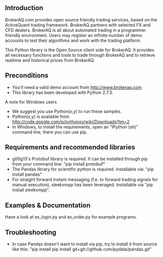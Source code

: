 Introduction------------BrokerAQ.com provides open source friendly trading services, based on the ActiveQuant trading framework. BrokerAQ partners with selected FX and CFD dealers. BrokerAQ is all about automated trading in a programmer friendly environment. Users may register an infinite number of demo accounts to test their algorithms and work with the trading platform. This Python library is the Open Source client side for BrokerAQ. It provides all necessary functions and tools to trade through BrokerAQ and to retrieve realtime and historical prices from BrokerAQ. Preconditions-------------* You'll need a valid demo account from http://www.brokeraq.com * This library has been developed with Python 2.7.3. A note for Windows users- We suggest you use Python(x,y) to run these samples. - Python(x,y) is available from http://code.google.com/p/pythonxy/wiki/Downloads?tm=2- In Windows, to install the requirements, open an "IPython (sh)" command line, there you can use pip. Requirements and recommended libraries--------------------------------------* g00g13's Protobuf library is required. It can be installed through pip from your command line: "pip install protobuf"* The Pandas library for scientific python is required. Installable via: "pip install pandas"* For straight forward instant messaging (f.e. to forward trading signals for manual execution), sleekxmpp has been leveraged. Installable via "pip install sleekxmpp". Examples & Documentation------------------------Have a look at ex_login.py and ex_order.py for example programs. Troubleshooting---------------* In case Pandas doesn't want to install via pip, try to install it from source like this: "pip install pip install git+git://github.com/pydata/pandas.git"